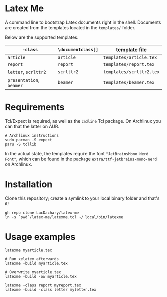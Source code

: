 Latex Me
===
A command line to bootstrap Latex documents right in the shell. Documents are created from the
templates located in the `templates/` folder.

Below are the supported templates.

| `-class` | `\documentclass[]` | template file |
| --- | --- | --- |
| `article` | `article` | `templates/article.tex` |
| `report` | `report` | `templates/report.tex` |
| `letter`, `scrlttr2`  | `scrlttr2` | `templates/scrlttr2.tex` |
| `presentation`, `beamer` | `beamer` | `templates/beamer.tex` |

# Requirements
Tcl/Expect is required, as well as the `cmdline` Tcl package. On Archlinux you can that the latter
on AUR.
```shell
# Archlinux instructions
sudo pacman -S expect
paru -S tcllib
```

In the actual state, the templates require the font `"JetBrainsMono Nerd Font"`, which can be
found in the package `extra/ttf-jetbrains-mono-nerd` on Archlinux.

# Installation
Clone this repository; create a symlink to your local binary folder and that's it!
```shell
gh repo clone LucDachary/latex-me
ln -s `pwd`/latex-me/latexme.tcl ~/.local/bin/latexme
```

# Usage examples
```shell
latexme myarticle.tex

# Run xelatex afterwards
latexme -build myarticle.tex

# Overwrite myarticle.tex
latexme -build -ow myarticle.tex

latexme -class report myreport.tex
latexme -build -class letter myletter.tex
```
